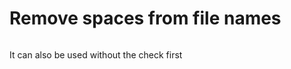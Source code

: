 # Remove spaces from file names


```for i in *\ *; do if [ -f "$i" ]; then mv "$i" ${i// /_}; fi; done   
```

It can also be used without the check first
```for file in *;do mv $file ${file// /_};done
```
